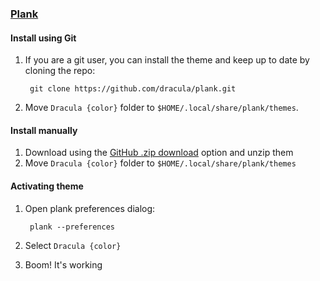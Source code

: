 ### [Plank](https://launchpad.net/plank)

#### Install using Git

1. If you are a git user, you can install the theme and keep up to date by cloning the repo:

        git clone https://github.com/dracula/plank.git
        
2. Move `Dracula {color}` folder to `$HOME/.local/share/plank/themes`.

#### Install manually

1. Download using the [GitHub .zip download](https://github.com/dracula/plank/archive/master.zip) option and unzip them
2. Move `Dracula {color}` folder to `$HOME/.local/share/plank/themes`

#### Activating theme

1. Open plank preferences dialog:
    
        plank --preferences
    
2. Select `Dracula {color}`

3. Boom! It's working
